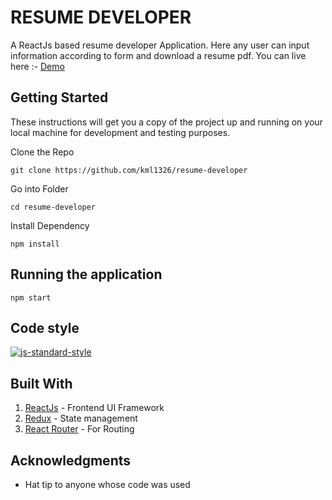 # RESUME DEVELOPER
A ReactJs based resume developer Application. Here any user can input information according to form and download a resume pdf.
You can live here :-  [Demo](https://master.d2eyftqciewlvk.amplifyapp.com/)

## Getting Started
These instructions will get you a copy of the project up and running on your local machine for development and testing purposes.

Clone the Repo
```
git clone https://github.com/kml1326/resume-developer
```
Go into Folder
```
cd resume-developer
```
Install Dependency
```
npm install
```

## Running the application
```
npm start
```

## Code style
[![js-standard-style](https://img.shields.io/badge/code%20style-standard-brightgreen.svg?style=flat)](https://github.com/feross/standard)

## Built With
1.  [ReactJs](https://reactjs.org/) - Frontend UI Framework
2.  [Redux](https://redux.js.org/) - State management
3.  [React Router](https://reacttraining.com/react-router/) - For Routing

## 


## Acknowledgments

* Hat tip to anyone whose code was used

